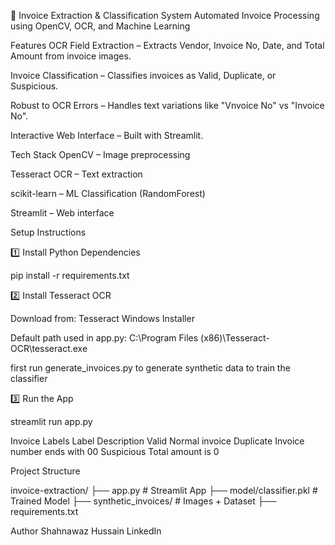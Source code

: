 🧾 Invoice Extraction & Classification System
Automated Invoice Processing using OpenCV, OCR, and Machine Learning

Features
OCR Field Extraction – Extracts Vendor, Invoice No, Date, and Total Amount from invoice images.

Invoice Classification – Classifies invoices as Valid, Duplicate, or Suspicious.

Robust to OCR Errors – Handles text variations like "Vnvoice No" vs "Invoice No".

Interactive Web Interface – Built with Streamlit.

Tech Stack
OpenCV – Image preprocessing

Tesseract OCR – Text extraction

scikit-learn – ML Classification (RandomForest)

Streamlit – Web interface

Setup Instructions

1️⃣ Install Python Dependencies

pip install -r requirements.txt

2️⃣ Install Tesseract OCR

Download from: Tesseract Windows Installer

Default path used in app.py:
C:\Program Files (x86)\Tesseract-OCR\tesseract.exe

first run generate_invoices.py to generate synthetic data to train the classifier

3️⃣ Run the App

streamlit run app.py

Invoice Labels
Label	      Description
Valid	      Normal invoice
Duplicate	  Invoice number ends with 00
Suspicious	  Total amount is 0


Project Structure

invoice-extraction/
├── app.py                 # Streamlit App
├── model/classifier.pkl   # Trained Model
├── synthetic_invoices/    # Images + Dataset
├── requirements.txt

Author
Shahnawaz Hussain
LinkedIn